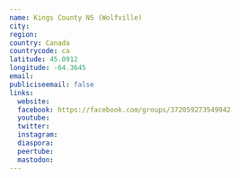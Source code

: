 ```yaml
---
name: Kings County NS (Wolfville)
city:
region:
country: Canada
countrycode: ca
latitude: 45.0912
longitude: -64.3645
email:
publiciseemail: false
links:
  website:
  facebook: https://facebook.com/groups/372059273549942
  youtube:
  twitter:
  instagram:
  diaspora:
  peertube:
  mastodon:
---
```

